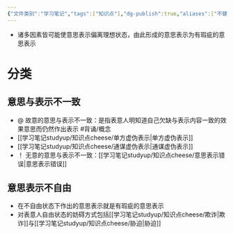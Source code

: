 ```yaml
---
{"文件类别":"学习笔记","tags":["知识点"],"dg-publish":true,"aliases":["不健全的意思表示","有瑕疵的意思表示"],"permalink":"/学习笔记studyup/知识点cheese/意思瑕疵/","dgPassFrontmatter":true,"created":"2024-09-13T09:06:26.045+08:00","updated":"2024-10-13T21:52:20.376+08:00"}
---
```


- 诸多因素皆可能使意思表示偏离理想状态，由此形成的意思表示为有瑕疵的意思表示
# 分类
## 意思与表示不一致
- @ 故意的意思与表示不一致：是指表意人明知道自己欠缺与表示内容一致的效果意思而仍然作出表示 #背诵/概念 
- [[学习笔记studyup/知识点cheese/单方虚伪表示\|单方虚伪表示]]
- [[学习笔记studyup/知识点cheese/通谋虚伪表示\|通谋虚伪表示]]
- ！ 无意的意思与表示不一致：[[学习笔记studyup/知识点cheese/意思表示错误\|意思表示错误]]

## 意思表示不自由
- 在不自由状态下作出的意思表示就是有瑕疵的意思表示
- 对表意人自由状态的妨碍方式包括[[学习笔记studyup/知识点cheese/欺诈\|欺诈]]与[[学习笔记studyup/知识点cheese/胁迫\|胁迫]]
